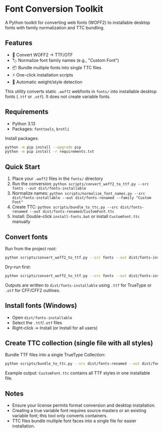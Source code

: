 # Font Conversion Toolkit

A Python toolkit for converting web fonts (WOFF2) to installable desktop fonts with family normalization and TTC bundling.

## Features
- 🔄 Convert WOFF2 → TTF/OTF
- 🏷️ Normalize font family names (e.g., "Custom Font")
- 📦 Bundle multiple fonts into single TTC files
- ⚡ One-click installation scripts
- 🎯 Automatic weight/style detection

This utility converts static `.woff2` webfonts in `fonts/` into installable desktop fonts (`.ttf` or `.otf`). It does not create variable fonts.

## Requirements
- Python 3.13
- Packages: `fonttools`, `brotli`

Install packages:
```bash
python -m pip install --upgrade pip
python -m pip install -r requirements.txt
```

## Quick Start
1. Place your `.woff2` files in the `fonts/` directory
2. Run the conversion: `python scripts/convert_woff2_to_ttf.py --src fonts --out dist/fonts-installable`
3. Normalize names: `python scripts/normalize_font_names.py --src dist/fonts-installable --out dist/fonts-renamed --family "Custom Font"`
4. Create TTC: `python scripts/bundle_to_ttc.py --src dist/fonts-renamed --out dist/fonts-renamed/CustomFont.ttc`
5. Install: Double-click `install-fonts.bat` or install `CustomFont.ttc` manually

## Convert fonts
Run from the project root:
```bash
python scripts/convert_woff2_to_ttf.py --src fonts --out dist/fonts-installable
```

Dry-run first:
```bash
python scripts/convert_woff2_to_ttf.py --src fonts --out dist/fonts-installable --dry-run
```

Outputs are written to `dist/fonts-installable` using `.ttf` for TrueType or `.otf` for CFF/CFF2 outlines.

## Install fonts (Windows)
- Open `dist/fonts-installable`
- Select the `.ttf`/`.otf` files
- Right‑click → Install (or Install for all users)

## Create TTC collection (single file with all styles)
Bundle TTF files into a single TrueType Collection:
```bash
python scripts/bundle_to_ttc.py --src dist/fonts-renamed --out dist/fonts-renamed/CustomFont.ttc --overwrite
```

Example output: `CustomFont.ttc` contains all TTF styles in one installable file.

## Notes
- Ensure your license permits format conversion and desktop installation.
- Creating a true variable font requires source masters or an existing variable font; this tool only converts containers.
- TTC files bundle multiple font faces into a single file for easier installation.
